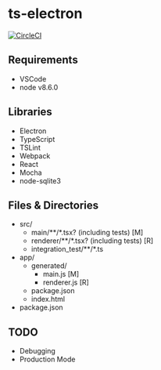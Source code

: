 # ts-electron

[![CircleCI](https://circleci.com/gh/kigh-ota/ts-electron.svg?style=svg)](https://circleci.com/gh/kigh-ota/ts-electron)

## Requirements

- VSCode
- node v8.6.0

## Libraries

- Electron
- TypeScript
- TSLint
- Webpack
- React
- Mocha
- node-sqlite3

## Files & Directories

- src/
    - main/**/*.tsx? (including tests) [M]
    - renderer/**/*.tsx? (including tests) [R]
    - integration_test/**/*.ts
- app/
    - generated/
        - main.js [M]
        - renderer.js [R]
    - package.json
    - index.html
- package.json

## TODO

- Debugging
- Production Mode
